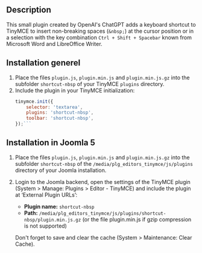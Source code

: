 ## Description
This small plugin created by OpenAI's ChatGPT adds a keyboard shortcut to TinyMCE to insert non-breaking spaces (`&nbsp;`) at the cursor position or in a selection with the key combination `Ctrl + Shift + Spacebar` known from Microsoft Word and LibreOffice Writer.

## Installation generel
1. Place the files `plugin.js`, `plugin.min.js` and `plugin.min.js.gz` into the subfolder ```shortcut-nbsp``` of your TinyMCE `plugins` directory.
2. Include the plugin in your TinyMCE initialization:
   ```javascript
   tinymce.init({
       selector: 'textarea',
       plugins: 'shortcut-nbsp',
       toolbar: 'shortcut-nbsp',
   });```

## Installation in Joomla 5
1. Place the files `plugin.js`, `plugin.min.js` and `plugin.min.js.gz` into the subfolder ```shortcut-nbsp``` of the ```/media/plg_editors_tinymce/js/plugins``` directory of your Joomla installation.
2. Login to the Joomla backend, open the settings of the TinyMCE plugin (System > Manage: Plugins > Editor - TinyMCE) and include the plugin at ‘External Plugin URLs’:
    - **Plugin name:** ```shortcut-nbsp```
    - **Path:** ```/media/plg_editors_tinymce/js/plugins/shortcut-nbsp/plugin.min.js.gz``` (or the file plugin.min.js if gzip compression is not supported)

    Don't forget to save and clear the cache (System > Maintenance: Clear Cache).
